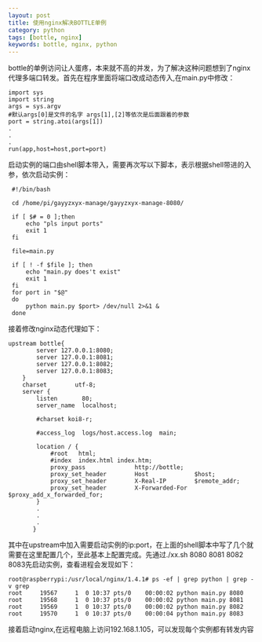 ```yaml
---
layout: post
title: 使用nginx解决BOTTLE单例
category: python
tags: [bottle, nginx]
keywords: bottle, nginx, python
---
```


bottle的单例访问让人蛋疼，本来就不高的并发，为了解决这种问题想到了nginx代理多端口转发。首先在程序里面将端口改成动态传入,在main.py中修改：
	
	import sys
	import string
	args = sys.argv
	#默认args[0]是文件的名字 args[1],[2]等依次是后面跟着的参数
	port = string.atoi(args[1])  
	. 
	.
	.
	run(app,host=host,port=port)

启动实例的端口由shell脚本带入，需要再次写以下脚本，表示根据shell带进的入参，依次启动实例：

	 #!/bin/bash
 	 
 	 cd /home/pi/gayyzxyx-manage/gayyzxyx-manage-8080/
 	 
 	 if [ $# = 0 ];then
 	     echo "pls input ports"
 	     exit 1
 	 fi
 	 
 	 file=main.py
 	 
 	 if [ ! -f $file ]; then
 	     echo "main.py does't exist"
 	     exit 1
 	 fi
 	 for port in "$@"
 	 do
 	     python main.py $port> /dev/null 2>&1 &
 	 done

接着修改nginx动态代理如下：

	upstream bottle{
            server 127.0.0.1:8080;
            server 127.0.0.1:8081;
            server 127.0.0.1:8082;
            server 127.0.0.1:8083;
        }
        charset        utf-8;
        server {
            listen       80;
            server_name  localhost;
    
            #charset koi8-r;
    
            #access_log  logs/host.access.log  main;
    
            location / {
                #root   html;
                #index  index.html index.htm;
                proxy_pass              http://bottle;
                proxy_set_header        Host             $host;
                proxy_set_header        X-Real-IP        $remote_addr;
                proxy_set_header        X-Forwarded-For  $proxy_add_x_forwarded_for;
            }
            .
            .
            .
           }

其中在upstream中加入需要启动实例的ip:port，在上面的shell脚本中写了几个就需要在这里配置几个，至此基本上配置完成。先通过./xx.sh 8080 8081 8082 8083先启动实例，查看进程会发现如下：

	root@raspberrypi:/usr/local/nginx/1.4.1# ps -ef | grep python | grep -v grep
	root     19567     1  0 10:37 pts/0    00:00:02 python main.py 8080
	root     19568     1  0 10:37 pts/0    00:00:02 python main.py 8081
	root     19569     1  0 10:37 pts/0    00:00:02 python main.py 8082
	root     19570     1  0 10:37 pts/0    00:00:04 python main.py 8083

接着启动nginx,在远程电脑上访问192.168.1.105，可以发现每个实例都有转发内容 